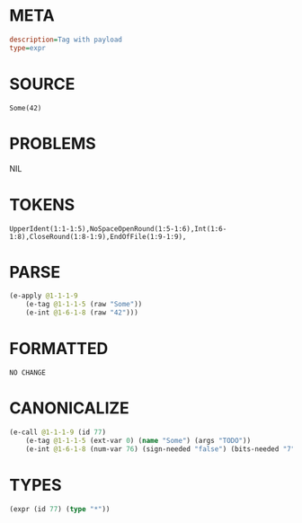 # META
~~~ini
description=Tag with payload
type=expr
~~~
# SOURCE
~~~roc
Some(42)
~~~
# PROBLEMS
NIL
# TOKENS
~~~zig
UpperIdent(1:1-1:5),NoSpaceOpenRound(1:5-1:6),Int(1:6-1:8),CloseRound(1:8-1:9),EndOfFile(1:9-1:9),
~~~
# PARSE
~~~clojure
(e-apply @1-1-1-9
	(e-tag @1-1-1-5 (raw "Some"))
	(e-int @1-6-1-8 (raw "42")))
~~~
# FORMATTED
~~~roc
NO CHANGE
~~~
# CANONICALIZE
~~~clojure
(e-call @1-1-1-9 (id 77)
	(e-tag @1-1-1-5 (ext-var 0) (name "Some") (args "TODO"))
	(e-int @1-6-1-8 (num-var 76) (sign-needed "false") (bits-needed "7") (value "42")))
~~~
# TYPES
~~~clojure
(expr (id 77) (type "*"))
~~~